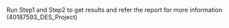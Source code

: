  Run Step1 and Step2 to get results and refer the report for more information (40187593_DES_Project) 
